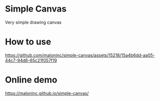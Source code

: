# Simple Canvas
Very simple drawing canvas

# How to use
https://github.com/maloninc/simple-canvas/assets/15218/15a4b6dd-aa05-44c7-94d6-65c21f057f19



# Online demo
https://maloninc.github.io/simple-canvas/
